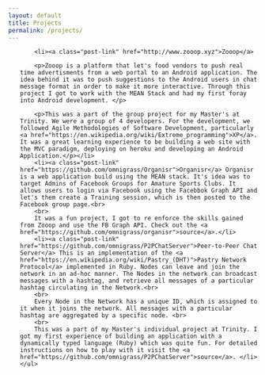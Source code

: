 ```yaml
---
layout: default
title: Projects
permalink: /projects/
---
```


<div>
	<ul class>

		<li><a class="post-link" href="http://www.zooop.xyz">Zooop</a>
		
		<p>Zooop is a platform that let's food vendors to push real time advertisments from a web portal to an Android application. The idea behind it was to push suggestions to the Android users in chat message format in order to make it more interactive. Through this project I got to work with the MEAN Stack and had my first foray into Android development. </p>
		
		<p>This was a part of the group project for my Master's at Trinity. We were a group of 4 developers. For the development, we followed Agile Methodologies of Software Development, particularly <a href="https://en.wikipedia.org/wiki/Extreme_programming">XP</a>. It was a great learning experience to be building a web site with the MVC paradigm, deploying on heroku and developing an Android Application.</p></li>
		<li><a class="post-link" href="https://github.com/omnigrass/Organisr">Organisr</a> Organisr is a web application build using the MEAN stack. It's idea was to target Admins of Facebook Groups for Amature Sports Clubs. It allows users to login via Facebook using the Facebbok Graph API and let's them create a Training session, which is then posted to the Facebook group page.<br>
		<br>
		It was a fun project, I got to re enforce the skills gained from Zooop and use the FB Graph API. Check out the <a href="https://github.com/omnigrass/organisr">source</a>.</li>
		<li><a class="post-link" href="https://github.com/omnigrass/P2PChatServer">Peer-to-Peer Chat Server</a> This is an implementation of the <a href="https://en.wikipedia.org/wiki/Pastry_(DHT)">Pastry Network Protocol</a> implemented in Ruby. Nodes can leave and join the network in an ad-hoc manner. The Nodes in the network can broadcast messages with a hashtag, and retrieve all messages of a particular hashtag circulating in the Network.<br> 
		<br>
		Every Node in the Network has a unique ID, which is assigned to it when it joins the network. All messages with a particular hashtag are aggregated by a specific node. <br>
		<br>
		This was a part of my Master's individual project at Trinity. I got my first experience of building an application with a dynamically typed language (Ruby) which was quite fun. For detailed instructions on how to play with it visit the <a href="https://github.com/omnigrass/P2PChatServer">source</a>. </li>
	</ul>
</div>
